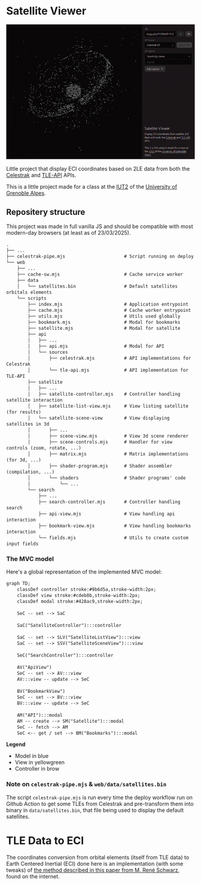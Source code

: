 # Satellite Viewer

![](./docs/showcase.gif)

Little project that display ECI coordinates based on 2LE data from both the [Celestrak](https://celestrak.org) and [TLE-API](https://tle.ivanstanojevic.me) APIs.

This is a little project made for a class at the [IUT2](https://iut2.univ-grenoble-alpes.fr) of the [University of Grenoble Alpes](https://www.univ-grenoble-alpes.fr/).

## Repositery structure

This project was made in full vanilla JS and should be compatible with most modern-day browsers (at least as of 23/03/2025).

```
.
├── ...
├── celestrak-pipe.mjs                      # Script running on deploy
└── web
    ├── ...
    ├── cache-sw.mjs                        # Cache service worker
    ├── data
    │   └── satellites.bin                  # Default satellites orbitals elements
    └── scripts
        ├── index.mjs                       # Application entrypoint
        ├── cache.mjs                       # Cache worker entrypoint
        ├── utils.mjs                       # Utils used globally
        ├── bookmark.mjs                    # Modal for bookmarks
        ├── satellite.mjs                   # Modal for satellite
        ├── api
        │   ├── ...
        │   ├── api.mjs                     # Modal for API
        │   └── sources
        │       ├── celestrak.mjs           # API implementations for Celestrak
        │       └── tle-api.mjs             # API implementation for TLE-API
        ├── satellite
        │   ├── ...
        │   ├── satellite-controller.mjs    # Controller handling satellite interaction
        │   ├── satellite-list-view.mjs     # View listing satellite (for results)
        │   └── satellite-scene-view        # View displaying satellites in 3d
        │       ├── ...
        │       ├── scene-view.mjs          # View 3d scene renderer
        │       ├── scene-controls.mjs      # Handler for view controls (zoom, rotate, ...)
        │       ├── matrix.mjs              # Matrix implementations (for 3d, ...)
        │       ├── shader-program.mjs      # Shader assembler (compilation, ...)
        │       └── shaders                 # Shader programs' code
        │           └── ...
        └── search
            ├── ...
            ├── search-controller.mjs       # Controller handling search
            ├── api-view.mjs                # View handling api interaction
            ├── bookmark-view.mjs           # View handling bookmarks interaction
            └── fields.mjs                  # Utils to create custom input fields
```

### The MVC model

Here's a global representation of the implemented MVC model:

```mermaid
graph TD;
    classDef controller stroke:#9b6d5a,stroke-width:2px;
    classDef view stroke:#cdeb8b,stroke-width:2px;
    classDef modal stroke:#428ac9,stroke-width:2px;

    SeC -- set --> SaC

    SaC("SatelliteController"):::controller

    SaC -- set --> SLV("SatelliteListView"):::view
    SaC -- set --> SSV("SatelliteSceneView"):::view

    SeC("SearchController"):::controller

    AV("ApiView")
    SeC -- set --> AV:::view
    AV:::view -- update --> SeC

    BV("BookmarkView")
    SeC -- set --> BV:::view
    BV:::view -- update --> SeC

    AM("API"):::modal
    AM -- create --> SM("Satellite"):::modal
    SeC -- fetch --> AM
    SeC <-- get / set --> BM("Bookmarks"):::modal
```

**Legend**

- Model in blue
- View in yellowgreen
- Controller in brow

### Note on `celestrak-pipe.mjs` & `web/data/satellites.bin`

The script `celestrak-pipe.mjs` is run every time the deploy workflow run on Github Action to get some TLEs from Celestrak and pre-transform them into binary in `data/satellites.bin`, that file being used to display the default satellites.

# TLE Data to ECI

The coordinates conversion from orbital elements (itself from TLE data) to Earth Centered Inertial (ECI) done here is an implementation (with some tweaks) of [the method described in this paper from M. René Schwarz](./docs/Keplerian_Orbit_Elements_to_Cartesian_State_Vectors.pdf), found on the internet.
